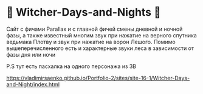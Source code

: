 # 🐺 Witcher-Days-and-Nights 🐺
 
Сайт с фичами Parallax и с главной фичей смены дневной и ночной фазы, а также известный многим звук при нажатие на верного спутника ведьмака Плотву и звук при нажатие на ворон Лешого. Помимо вышеперечисленного есть и характерные звуки леса в зависимости от фазы дня или ночи


P.S тут есть пасхалка на одного персонажа из ЗВ

https://vladimirsaenko.github.io/Portfolio-2/sites/site-16-1/Witcher-Days-and-Night/index.html
